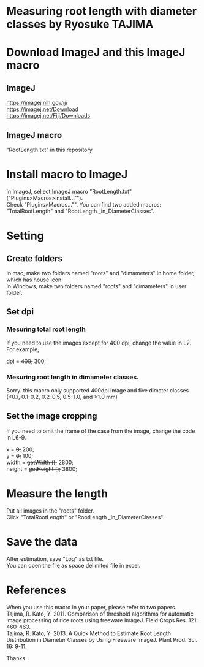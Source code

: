 Measuring root length with diameter classes by Ryosuke TAJIMA
=====================

# Download ImageJ and this ImageJ macro
## ImageJ  
https://imagej.nih.gov/ij/  
https://imagej.net/Download  
https://imagej.net/Fiji/Downloads  

## ImageJ macro  
"RootLength.txt" in this repository  

# Install macro to ImageJ  
In ImageJ, sellect ImageJ macro "RootLength.txt" ("Plugins>Macros>install..."").  
Check "Plugins>Macros..."".
You can find two added macros: "TotalRootLength" and "RootLength _in_DiameterClasses".  

# Setting  
## Create folders
In mac, make two folders named "roots" and "dimameters" in home folder, which has house icon.  
In Windows, make two folders named "roots" and "dimameters" in user folder.  

## Set dpi
### Mesuring total root length
If you need to use the images except for 400 dpi, change the value in L2.  
For example,  
  
dpi = ~~400;~~ 300;  
  
### Mesuring root length in dimameter classes.
Sorry. this macro only supported 400dpi image and five dimater classes (<0.1, 0.1-0.2, 0.2-0.5, 0.5-1.0, and >1.0 mm)  

## Set the image cropping
If you need to omit the frame of the case from the image, change the code in L6-9.  
  
x = ~~0;~~ 200;  
y = ~~0;~~ 100;  
width = ~~getWidth ();~~ 2800;  
height = ~~getHeight ();~~ 3800;  
  
  
# Measure the length  
Put all images in the "roots" folder.  
Click "TotalRootLength" or "RootLength _in_DiameterClasses".  

# Save the data
After estimation, save "Log" as txt file.  
You can open the file as space delimited file in excel.  

# References
When you use this macro in your paper, please refer to two papers.  
Tajima, R. Kato, Y. 2011. Comparison of threshold algorithms for automatic image processing of rice roots using freeware ImageJ. Field Crops Res. 121: 460-463.  
Tajima, R. Kato, Y. 2013. A Quick Method to Estimate Root Length Distribution in Diameter Classes by Using Freeware ImageJ. Plant Prod. Sci. 16: 9-11.  

Thanks.  